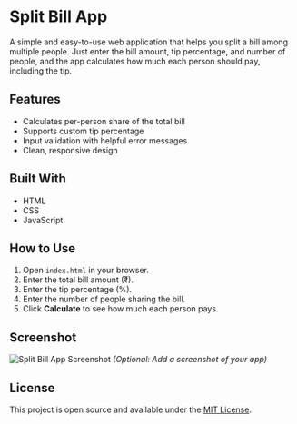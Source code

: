 # Split Bill App

A simple and easy-to-use web application that helps you split a bill among multiple people. Just enter the bill amount, tip percentage, and number of people, and the app calculates how much each person should pay, including the tip.

## Features

- Calculates per-person share of the total bill
- Supports custom tip percentage
- Input validation with helpful error messages
- Clean, responsive design

## Built With

- HTML
- CSS
- JavaScript

## How to Use

1. Open `index.html` in your browser.
2. Enter the total bill amount (₹).
3. Enter the tip percentage (%).
4. Enter the number of people sharing the bill.
5. Click **Calculate** to see how much each person pays.

## Screenshot

![Split Bill App Screenshot](screenshot.png) *(Optional: Add a screenshot of your app)*

## License

This project is open source and available under the [MIT License](LICENSE).

